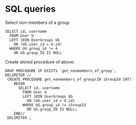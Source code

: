 # SQL queries

Select non-members of a group

    SELECT id, username
      FROM User U
      LEFT JOIN UserGroups UG
        ON (UG.user_id = U.id)
      WHERE UG.group_id != 4
        OR UG.group_ID IS NULL

Create stored procedure of above:

    DROP PROCEDURE IF EXISTS `get_nonmembers_of_group`;
    DELIMITER //
     CREATE PROCEDURE get_nonmembers_of_group(IN iGroupId INT)
        BEGIN
          SELECT id, username
            FROM User U
            LEFT JOIN UserGroups UG
              ON (UG.user_id = U.id)
            WHERE UG.group_id != iGroupId
              OR UG.group_ID IS NULL;
        END//
     DELIMITER ;
